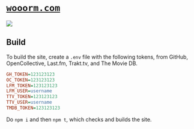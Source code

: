 <!-- lint disable lint-first-heading-level -->

# [`wooorm.com`][site]

[![][screenshot]][site]

## Build

To build the site, create a `.env` file with the following tokens, from GitHub,
OpenCollective, Last.fm, Trakt.tv, and The Movie DB.

```ini
GH_TOKEN=123123123
OC_TOKEN=123123123
LFM_TOKEN=123123123
LFM_USER=username
TTV_TOKEN=123123123
TTV_USER=username
TMDB_TOKEN=123123123
```

Do `npm i` and then `npm t`, which checks and builds the site.

[site]: https://wooorm.com

[screenshot]: screenshot.png

